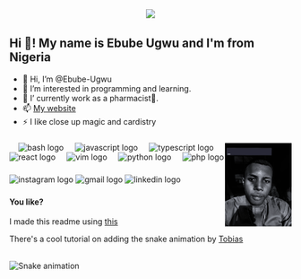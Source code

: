 <div align="center">
    <img height="150" src="images/banner.png" >
</div>


<h2 align="left">Hi 👋! My name is Ebube Ugwu and I'm from Nigeria</h2>

- 👋 Hi, I’m @Ebube-Ugwu
- 👀 I’m interested in programming and learning.
- 💞️ I’ currently work as a pharmacist💊.
- 📫 [My website](https://ebubeugwu.com)
- ⚡ I like close up magic and cardistry

###

<img align="right" height="150" src="images/profile.gif"  />

###

<div align="left">
  <i class="devicon-php-plain colored"></i>
  <img width="12" />
  <img src="https://cdn.jsdelivr.net/gh/devicons/devicons/icons/bash/bash-original.svg" height="30" alt="bash logo"  />
    <img width="12" />
  <img src="https://cdn.jsdelivr.net/gh/devicons/devicon/icons/javascript/javascript-original.svg" height="30" alt="javascript logo"  />
  <img width="12" />
  <img src="https://cdn.jsdelivr.net/gh/devicons/devicon/icons/typescript/typescript-original.svg" height="30" alt="typescript logo"  />
  <img width="12" />
  <img src="https://cdn.jsdelivr.net/gh/devicons/devicon/icons/react/react-original.svg" height="30" alt="react logo"  />
  <img width="12" />
  <img src="https://cdn.jsdelivr.net/gh/devicons/devicons/icons/vim/vim-original.svg" height="30" alt="vim logo"  />
  <img width="12" />
  <img src="https://cdn.jsdelivr.net/gh/devicons/devicon/icons/python/python-original.svg" height="30" alt="python logo"  />
  <img width="12" />
  <img src="https://cdn.jsdelivr.net/gh/devicons/devicons/icons/php/php-original.svg" height="30" alt="php logo"  />
</div>

###

<div align="left">
  <img src="https://img.shields.io/static/v1?message=Instagram&logo=instagram&label=&color=E4405F&logoColor=white&labelColor=&style=for-the-badge" height="35" alt="instagram logo"  />
  <img src="https://img.shields.io/static/v1?message=Gmail&logo=gmail&label=&color=D14836&logoColor=white&labelColor=&style=for-the-badge" height="35" alt="gmail logo"  />
  <img src="https://img.shields.io/static/v1?message=LinkedIn&logo=linkedin&label=&color=0077B5&logoColor=white&labelColor=&style=for-the-badge" height="35" alt="linkedin logo"  />
</div>

###

###
#### You like?
I made this readme using [this](https://profile-readme-generator.com)

There's a cool tutorial on adding the snake animation by [Tobias](https://youtu.be/onUx22pgiBM?si=i0acl7suSS0rZsdQ)

<br clear="both">

<img src="https://raw.githubusercontent.com/maurodesouza/maurodesouza/output/snake.svg" alt="Snake animation" />

###
